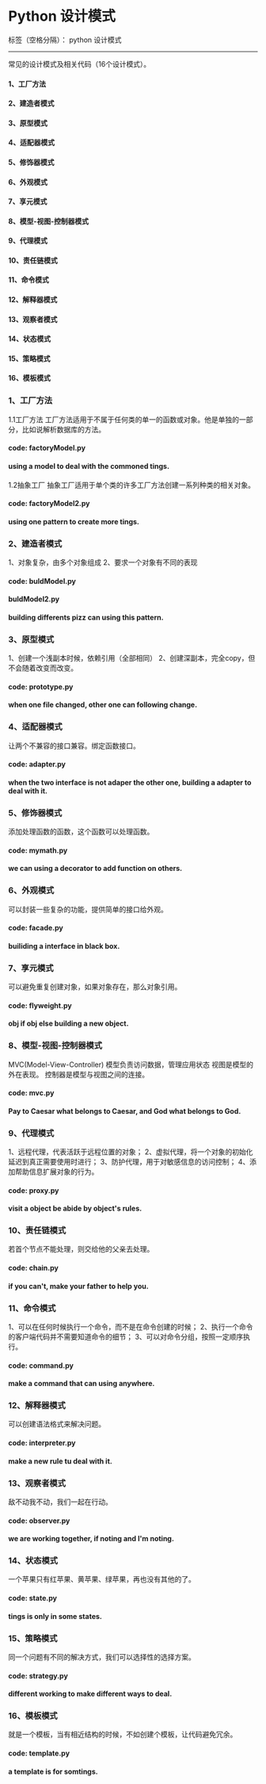 # Python 设计模式

标签（空格分隔）： python 设计模式

---

常见的设计模式及相关代码（16个设计模式）。
#### 1、工厂方法
#### 2、建造者模式
#### 3、原型模式
#### 4、适配器模式
#### 5、修饰器模式
#### 6、外观模式
#### 7、享元模式
#### 8、模型-视图-控制器模式
#### 9、代理模式
#### 10、责任链模式
#### 11、命令模式
#### 12、解释器模式
#### 13、观察者模式
#### 14、状态模式
#### 15、策略模式
#### 16、模板模式

### 1、工厂方法
1.1工厂方法
工厂方法适用于不属于任何类的单一的函数或对象。他是单独的一部分，比如说解析数据库的方法。
#### code: factoryModel.py
#### using a model to deal with the commoned tings.

1.2抽象工厂
抽象工厂适用于单个类的许多工厂方法创建一系列种类的相关对象。
#### code: factoryModel2.py
#### using one pattern to create more tings.

### 2、建造者模式
1、对象复杂，由多个对象组成
2、要求一个对象有不同的表现
#### code: buldModel.py 
#### buldModel2.py

#### building differents pizz can using this pattern.

### 3、原型模式
1、创建一个浅副本时候，依赖引用（全部相同）
2、创建深副本，完全copy，但不会随着改变而改变。
#### code: prototype.py
#### when one file changed, other one can following change.

### 4、适配器模式
让两个不兼容的接口兼容。绑定函数接口。

#### code: adapter.py
#### when the two interface is not adaper the other one, building a adapter to deal with it.

### 5、修饰器模式
添加处理函数的函数，这个函数可以处理函数。

#### code: mymath.py
#### we can using a decorator to add function on others.

### 6、外观模式
可以封装一些复杂的功能，提供简单的接口给外观。

#### code: facade.py
#### builiding a interface in black box.

### 7、享元模式
可以避免重复创建对象，如果对象存在，那么对象引用。
#### code: flyweight.py
#### obj if obj else building a new object.

### 8、模型-视图-控制器模式
MVC(Model-View-Controller)
模型负责访问数据，管理应用状态
视图是模型的外在表现。
控制器是模型与视图之间的连接。
#### code: mvc.py
#### Pay to Caesar what belongs to Caesar, and God what belongs to God.

### 9、代理模式
1、远程代理，代表活跃于远程位置的对象；
2、虚拟代理，将一个对象的初始化延迟到真正需要使用时进行；
3、防护代理，用于对敏感信息的访问控制；
4、添加帮助信息扩展对象的行为。
#### code: proxy.py
#### visit a object be abide by object's rules. 

### 10、责任链模式
若首个节点不能处理，则交给他的父亲去处理。
#### code: chain.py
#### if you can't, make your father to help you.

### 11、命令模式
1、可以在任何时候执行一个命令，而不是在命令创建的时候；
2、执行一个命令的客户端代码并不需要知道命令的细节；
3、可以对命令分组，按照一定顺序执行。
#### code: command.py
#### make a command that can using anywhere.

### 12、解释器模式
可以创建语法格式来解决问题。
#### code: interpreter.py
#### make a new rule tu deal with it.

### 13、观察者模式
敌不动我不动，我们一起在行动。
#### code: observer.py
#### we are working together, if noting and I'm noting.

### 14、状态模式
一个苹果只有红苹果、黄苹果、绿苹果，再也没有其他的了。
#### code: state.py
#### tings is only in some states.

### 15、策略模式
同一个问题有不同的解决方式，我们可以选择性的选择方案。
#### code: strategy.py
#### different working to make different ways to deal.

### 16、模板模式
就是一个模板，当有相近结构的时候，不如创建个模板，让代码避免冗余。
#### code: template.py
#### a template is for somtings.








